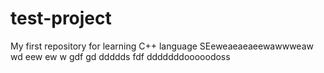 # test-project
My first repository for learning C++ language
SEeweaeaeaeewawwweaw wd eew ew w gdf  gd ddddds fdf dddddddooooodoss
